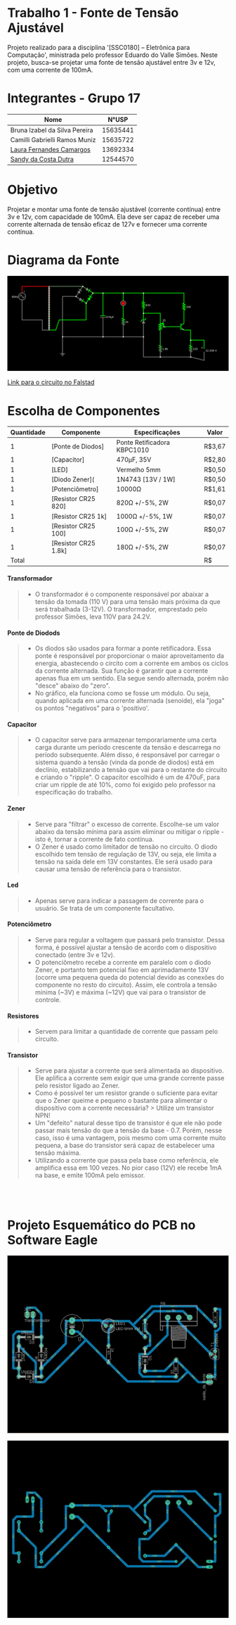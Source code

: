 # Trabalho 1 - Fonte de Tensão Ajustável
Projeto realizado para a disciplina '[SSC0180] – Eletrônica para Computação', ministrada pelo professor Eduardo do Valle Simões. Neste projeto, busca-se projetar uma fonte de tensão ajustável entre 3v e 12v, com uma corrente de 100mA. 


# Integrantes - Grupo 17

| **Nome**              | **N°USP**|
|--------------------------------|----------|
| Bruna Izabel da Silva Pereira| 15635441 | 
| Camilli Gabrielli Ramos Muniz| 15635722 |
| [Laura Fernandes Camargos](https://github.com/laurafcamargos)| 13692334 |
| [Sandy da Costa Dutra](https://github.com/sandycdutra)| 12544570 |



# Objetivo
Projetar e montar uma fonte de tensão ajustável (corrente contínua) entre 3v e 12v, com capacidade de 100mA. Ela deve ser capaz de receber uma corrente alternada de tensão eficaz de 127v e fornecer uma corrente contínua.

# Diagrama da Fonte
![Diagrama da fonte no software Falstad](img/circuit-20240626-0729.png "Diagrama da fonte no software Falstad")

[Link para o circuito no Falstad](https://tinyurl.com/2ehnnvpj)


# Escolha de Componentes

| Quantidade  | Componente  | Especificações   | Valor  |
|---|---|---|---|
| 1 | [Ponte de Diodos] | Ponte Retificadora KBPC1010 |R$3,67| 
| 1 | [Capacitor] |470µF, 35V|R$2,80|
| 1 | [LED] |Vermelho 5mm|R$0,50|
| 1 | [Diodo Zener]( |1N4743 [13V / 1W]|R$0,50|
| 1 | [Potenciômetro] |10000Ω|R$1,61|
| 1 | [Resistor CR25 820] |820Ω +/-5%, 2W|R$0,07|
| 1 | [Resistor CR25 1k] |1000Ω +/-5%, 1W|R$0,07|
| 1 | [Resistor CR25 100] |100Ω +/-5%, 2W|R$0,07|
| 1 | [Resistor CR25 1.8k] |180Ω +/-5%, 2W|R$0,07|
| Total | | |R$|

#### Transformador
> * O transformador é o componente responsável por abaixar a tensão da tomada (110 V) para uma tensão mais próxima da que será trabalhada (3-12V). O transformador, emprestado pelo professor Simões, leva 110V para 24.2V.
#### Ponte de Diodods
> * Os diodos são usados para formar a ponte retificadora. Essa ponte é responsável por proporcionar o maior aproveitamento da energia, abastecendo o circito com a corrente em ambos os ciclos da corrente alternada. Sua função é garantir que a corrente apenas flua em um sentido. Ela segue sendo alternada, porém não "desce" abaixo do "zero". 
> * No gráfico, ela funciona como se fosse um módulo. Ou seja, quando aplicada em uma corrente alternada (senoide), ela "joga" os pontos "negativos" para o 'positivo'.
#### Capacitor
> * O capacitor serve para armazenar temporariamente uma certa carga durante um período crescente da tensão e descarrega no período subsequente. Além disso, é responsável por carregar o sistema quando a tensão (vinda da ponde de diodos) está em declínio, estabilizando a tensão que vai para o restante do circuito e criando o "ripple". O capacitor escolhido é um de 470uF, para criar um ripple de até 10%, como foi exigido pelo professor na especificação do trabalho.

#### Zener
> * Serve para "filtrar" o excesso de corrente. Escolhe-se um valor abaixo da tensão mínima para assim eliminar ou mitigar o ripple - isto é, tornar a corrente de fato contínua. 
> * O Zener é usado como limitador de tensão no circuito. O diodo escolhido tem tensão de regulação de 13V, ou seja, ele limita a tensão na saida dele em 13V constantes. Ele será usado para causar uma tensão de referência para o transistor.

#### Led
> * Apenas serve para indicar a passagem de corrente para o usuário. Se trata de um componente facultativo.

#### Potenciômetro 
> * Serve para regular a voltagem que passará pelo transistor. Dessa forma, é possível ajustar a tensão de acordo com o dispositivo conectado (entre 3v e 12v).
> * O potenciômetro recebe a corrente em paralelo com o diodo Zener, e portanto tem potencial fixo em aprimadamente 13V (ocorre uma pequena queda do potencial devido as conexões do componente no resto do circuito). Assim, ele controla a tensão mínima (~3V) e máxima (~12V) que vai para o transistor de controle.

#### Resistores
> * Servem para limitar a quantidade de corrente que passam pelo circuito.
#### Transistor 
> * Serve para ajustar a corrente que será alimentada ao dispositivo. Ele aplifica a corrente sem exigir que uma grande corrente passe pelo resistor ligado ao Zener. 
> * Como é possível ter um resistor grande o suficiente para evitar que o Zener queime e pequeno o bastante para alimentar o dispositivo com a corrente necessária? > Utilize um transistor NPN!
> * Um "defeito" natural desse tipo de transistor é que ele não pode passar mais tensão do que a tensão da base - 0.7. Porém, nesse caso, isso é uma vantagem, pois mesmo com uma corrente muito pequena, a base do transistor será capaz de estabelecer uma tensão máxima.
> * Utilizando a corrente que passa pela base como referência, ele amplifica essa em 100 vezes. No pior caso (12V) ele recebe 1mA na base, e emite 100mA pelo emissor.

<br><br>

# Projeto Esquemático do PCB no Software Eagle
![Esquema do Eagle](img/photo_2024-06-27_01-11-25.jpg "Esquema do Eagle")

![Esquema do Eagle](img/photo_2024-06-27_01-11-38.jpg "Esquema do Eagle")

